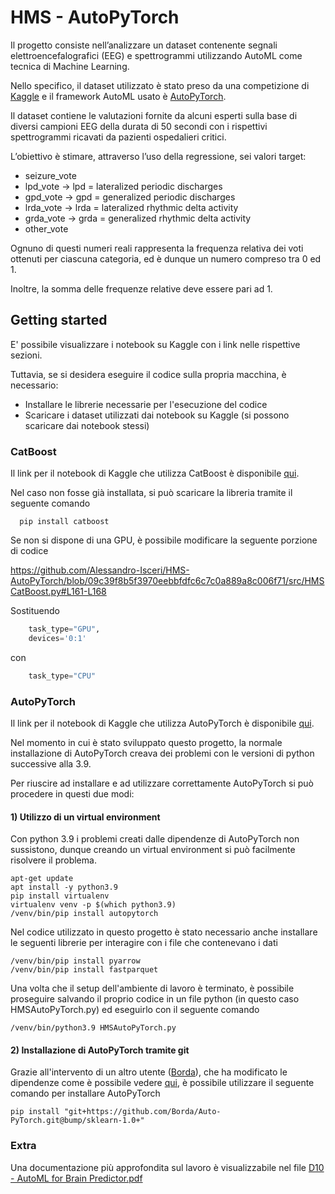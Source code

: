 # HMS - AutoPyTorch

Il progetto consiste nell’analizzare un dataset contenente segnali elettroencefalografici (EEG) e spettrogrammi utilizzando AutoML come tecnica di Machine Learning.

Nello specifico, il dataset utilizzato è stato preso da una competizione di [Kaggle](https://www.kaggle.com/competitions/hms-harmful-brain-activity-classification/overview) e il framework AutoML usato è [AutoPyTorch](https://github.com/automl/Auto-PyTorch).

Il dataset contiene le valutazioni fornite da alcuni esperti sulla base di diversi campioni EEG della durata di 50 secondi con i rispettivi spettrogrammi ricavati da pazienti ospedalieri critici.

L’obiettivo è stimare, attraverso l’uso della regressione, sei valori target:

* seizure_vote
* lpd_vote&nbsp;&rarr;&nbsp;lpd = lateralized periodic discharges
* gpd_vote&nbsp;&rarr;&nbsp;gpd = generalized periodic discharges
* lrda_vote&nbsp;&rarr;&nbsp;lrda = lateralized rhythmic delta activity
* grda_vote&nbsp;&rarr;&nbsp;grda = generalized rhythmic delta activity 
* other_vote			

Ognuno di questi numeri reali rappresenta la frequenza relativa dei voti ottenuti per ciascuna categoria, ed è dunque un numero compreso tra 0 ed 1.

Inoltre, la somma delle frequenze relative deve essere pari ad 1.

## Getting started

E' possibile visualizzare i notebook su Kaggle con i link nelle rispettive sezioni.

Tuttavia, se si desidera eseguire il codice sulla propria macchina, è necessario:
* Installare le librerie necessarie per l'esecuzione del codice
* Scaricare i dataset utilizzati dai notebook su Kaggle (si possono scaricare dai notebook stessi)

### CatBoost

Il link per il notebook di Kaggle che utilizza CatBoost è disponibile [qui](https://www.kaggle.com/code/alessandroisceri/catboost-hms).

Nel caso non fosse già installata, si può scaricare la libreria tramite il seguente comando

```shell
  pip install catboost
```

Se non si dispone di una GPU, è possibile modificare la seguente porzione di codice

https://github.com/Alessandro-Isceri/HMS-AutoPyTorch/blob/09c39f8b5f3970eebbfdfc6c7c0a889a8c006f71/src/HMSCatBoost.py#L161-L168

Sostituendo 
```python
    task_type="GPU",
    devices='0:1'
```
con
```python
    task_type="CPU"
```

### AutoPyTorch

Il link per il notebook di Kaggle che utilizza AutoPyTorch è disponibile [qui](https://www.kaggle.com/code/alessandroisceri/autopytorch-hms).

Nel momento in cui è stato sviluppato questo progetto, la normale installazione di AutoPyTorch creava dei problemi con le versioni di python successive alla 3.9.

Per riuscire ad installare e ad utilizzare correttamente AutoPyTorch si può procedere in questi due modi:

#### 1) Utilizzo di un virtual environment

Con python 3.9 i problemi creati dalle dipendenze di AutoPyTorch non sussistono, dunque creando un virtual environment si può facilmente risolvere il problema.
```shell
apt-get update
apt install -y python3.9
pip install virtualenv
virtualenv venv -p $(which python3.9)
/venv/bin/pip install autopytorch
```
Nel codice utilizzato in questo progetto è stato necessario anche installare le seguenti librerie per interagire con i file che contenevano i dati
```shell
/venv/bin/pip install pyarrow
/venv/bin/pip install fastparquet
```
Una volta che il setup dell'ambiente di lavoro è terminato, è possibile proseguire salvando il proprio codice in un file python (in questo caso HMSAutoPyTorch.py) ed eseguirlo con il seguente comando
```shell
/venv/bin/python3.9 HMSAutoPyTorch.py
```
#### 2) Installazione di AutoPyTorch tramite git

Grazie all'intervento di un altro utente ([Borda](https://github.com/Borda)), che ha modificato le dipendenze come è possibile vedere [qui](https://github.com/automl/Auto-PyTorch/pull/506), è possibile utilizzare il seguente comando per installare AutoPyTorch
```shell
pip install "git+https://github.com/Borda/Auto-PyTorch.git@bump/sklearn-1.0+"
```
### Extra

Una documentazione più approfondita sul lavoro è visualizzabile nel file [D10 - AutoML for Brain Predictor.pdf](https://github.com/Alessandro-Isceri/HMS-AutoPyTorch/blob/main/D10%20-%20AutoML%20for%20Brain%20Predictor.pdf)

